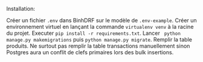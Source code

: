 Installation:

Créer un fichier `.env` dans BinhDRF sur le modèle de `.env-example`.
Créer un environnement virtuel en lançant la commande `virtualenv venv` à la racine du projet.
Executer `pip install -r requirements.txt`.
Lancer ` python manage.py makemigrations` puis `python manage.py migrate`.
Remplir la table produits.
Ne surtout pas remplir la table transactions manuellement sinon Postgres aura un conflit de clefs primaires lors des bulk insertions.